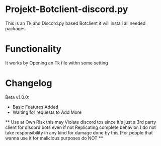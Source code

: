 # Projekt-Botclient-discord.py
This is an Tk and Discord.py based Botclient
it will install all needed packages

# Functionality
It works by Opening an Tk file withn some setting

# Changelog

Beta v1.0.0:
* Basic Features Added 
* Waiting for requests to Add More

** Use at Own Risk this may Violate discord tos since it's just a 3rd party client for discord bots even if not Replicating complete behavior. I do not take responsibility in any kind for damage done by this (For people that wanna use it for malicious purposes do NOT ** 
